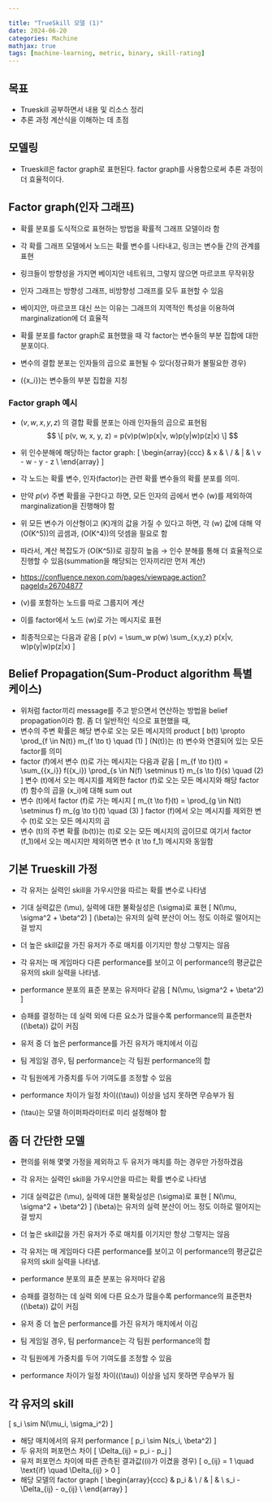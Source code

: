 ```yaml
---

title: "TrueSkill 모델 (1)"
date: 2024-06-20
categories: Machine
mathjax: true
tags: [machine-learning, metric, binary, skill-rating]
---
```



## 목표
- Trueskill 공부하면서 내용 및 리소스 정리
- 추론 과정 계산식을 이해하는 데 초점

## 모델링
- Trueskill은 factor graph로 표현된다. factor graph를 사용함으로써 추론 과정이 더 효율적이다.

## Factor graph(인자 그래프)
- 확률 분포를 도식적으로 표현하는 방법을 확률적 그래프 모델이라 함
- 각 확률 그래프 모델에서 노드는 확률 변수를 나타내고, 링크는 변수들 간의 관계를 표현
- 링크들이 방향성을 가지면 베이지안 네트워크, 그렇지 않으면 마르코프 무작위장
- 인자 그래프는 방향성 그래프, 비방향성 그래프를 모두 표현할 수 있음
- 베이지안, 마르코프 대신 쓰는 이유는 그래프의 지역적인 특성을 이용하여 marginalization에 더 효율적

- 확률 분포를 factor graph로 표현했을 때 각 factor는 변수들의 부분 집합에 대한 분포이다.
- 변수의 결합 분포는 인자들의 곱으로 표현될 수 있다(정규화가 불필요한 경우)
- \(\{x_i\}\)는 변수들의 부분 집합을 지칭

### Factor graph 예시
- $(v, w, x, y, z)$ 의 결합 확률 분포는 아래 인자들의 곱으로 표현됨
  $$
  \[
  p(v, w, x, y, z) = p(v)p(w)p(x|v, w)p(y|w)p(z|x)
  \]
  $$
- 위 인수분해에 해당하는 factor graph:
  \[
  \begin{array}{ccc}
      & x & \\
     / & | & \\
    v - w - y - z \\
  \end{array}
  \]
- 각 노드는 확률 변수, 인자(factor)는 관련 확률 변수들의 확률 분포를 의미.
- 만약 $p(v)$ 주변 확률을 구한다고 하면, 모든 인자의 곱에서 변수 \(w\)를 제외하여 marginalization을 진행해야 함
- 위 모든 변수가 이산형이고 \(K\)개의 값을 가질 수 있다고 하면, 각 \(w\) 값에 대해 약 \(O(K^5)\)의 곱셈과, \(O(K^4)\)의 덧셈을 필요로 함
- 따라서, 계산 복잡도가 \(O(K^5)\)로 굉장히 높음
  → 인수 분해를 통해 더 효율적으로 진행할 수 있음(summation을 해당되는 인자끼리만 먼저 계산)
- https://confluence.nexon.com/pages/viewpage.action?pageId=26704877

- \(v\)를 포함하는 노드를 따로 그룹지어 계산
- 이를 factor에서 노드 \(w\)로 가는 메시지로 표현
- 최종적으로는 다음과 같음
  \[
  p(v) = \sum_w p(w) \sum_{x,y,z} p(x|v, w)p(y|w)p(z|x)
  \]

## Belief Propagation(Sum-Product algorithm 특별 케이스)
- 위처럼 factor끼리 message를 주고 받으면서 연산하는 방법을 belief propagation이라 함. 좀 더 일반적인 식으로 표현했을 때, 
- 변수의 주변 확률은 해당 변수로 오는 모든 메시지의 product
  \[
  b(t) \propto \prod_{f \in N(t)} m_{f \to t} \quad (1)
  \]
  \(N(t)\)는 \(t\) 변수와 연결되어 있는 모든 factor를 의미
- factor \(f\)에서 변수 \(t\)로 가는 메시지는 다음과 같음
  \[
  m_{f \to t}(t) = \sum_{\{x_i\}} f(\{x_i\}) \prod_{s \in N(f) \setminus t} m_{s \to f}(s) \quad (2)
  \]
  변수 \(t\)에서 오는 메시지를 제외한 factor \(f\)로 오는 모든 메시지와 해당 factor \(f\) 함수의 곱을 \(x_i\)에 대해 sum out
- 변수 \(t\)에서 factor \(f\)로 가는 메시지
  \[
  m_{t \to f}(t) = \prod_{g \in N(t) \setminus f} m_{g \to t}(t) \quad (3)
  \]
  factor \(f\)에서 오는 메시지를 제외한 변수 \(t\)로 오는 모든 메시지의 곱
- 변수 \(t\)의 주변 확률 \(b(t)\)는 \(t\)로 오는 모든 메시지의 곱이므로 여기서 factor \(f_1\)에서 오는 메시지만 제외하면 변수 \(t \to f_1\) 메시지와 동일함

## 기본 Trueskill 가정
- 각 유저는 실력인 skill을 가우시안을 따르는 확률 변수로 나타냄
- 기대 실력값은 \(\mu\), 실력에 대한 불확실성은 \(\sigma\)로 표현 
  \[
  N(\mu, \sigma^2 + \beta^2)
  \]
  \(\beta\)는 유저의 실력 분산이 어느 정도 이하로 떨어지는 걸 방지
- 더 높은 skill값을 가진 유저가 주로 매치를 이기지만 항상 그렇지는 않음
- 각 유저는 매 게임마다 다른 performance를 보이고 이 performance의 평균값은 유저의 skill 실력을 나타냄.
- performance 분포의 표준 분포는 유저마다 같음
  \[
  N(\mu, \sigma^2 + \beta^2)
  \]

- 승패를 결정하는 데 실력 외에 다른 요소가 많을수록 performance의 표준편차(\(\beta\)) 값이 커짐
- 유저 중 더 높은 performance를 가진 유저가 매치에서 이김
- 팀 게임일 경우, 팀 performance는 각 팀원 performance의 합
- 각 팀원에게 가중치를 두어 기여도를 조정할 수 있음
- performance 차이가 일정 차이(\(\tau\)) 이상을 넘지 못하면 무승부가 됨
- \(\tau\)는 모델 하이퍼파라미터로 미리 설정해야 함

## 좀 더 간단한 모델
- 편의를 위해 몇몇 가정을 제외하고 두 유저가 매치를 하는 경우만 가정하겠음
- 각 유저는 실력인 skill을 가우시안을 따르는 확률 변수로 나타냄
- 기대 실력값은 \(\mu\), 실력에 대한 불확실성은 \(\sigma\)로 표현 
  \[
  N(\mu, \sigma^2 + \beta^2)
  \]
  \(\beta\)는 유저의 실력 분산이 어느 정도 이하로 떨어지는 걸 방지
- 더 높은 skill값을 가진 유저가 주로 매치를 이기지만 항상 그렇지는 않음
- 각 유저는 매 게임마다 다른 performance를 보이고 이 performance의 평균값은 유저의 skill 실력을 나타냄.
- performance 분포의 표준 분포는 유저마다 같음
- 승패를 결정하는 데 실력 외에 다른 요소가 많을수록 performance의 표준편차(\(\beta\)) 값이 커짐

- 유저 중 더 높은 performance를 가진 유저가 매치에서 이김
- 팀 게임일 경우, 팀 performance는 각 팀원 performance의 합
- 각 팀원에게 가중치를 두어 기여도를 조정할 수 있음
- performance 차이가 일정 차이(\(\tau\)) 이상을 넘지 못하면 무승부가 됨

## 각 유저의 skill
\[
s_i \sim N(\mu_i, \sigma_i^2)
\]
- 해당 매치에서의 유저 performance
  \[
  p_i \sim N(s_i, \beta^2)
  \]
- 두 유저의 퍼포먼스 차이
  \[
  \Delta_{ij} = p_i - p_j
  \]
- 유저 퍼포먼스 차이에 따른 관측된 결과값(\(i\)가 이겼을 경우)
  \[
  o_{ij} = 1 \quad \text{if} \quad \Delta_{ij} > 0
  \]
- 해당 모델의 factor graph
  \[
  \begin{array}{ccc}
      & p_i & \\
     / & | & \\
    s_i - \Delta_{ij} - o_{ij} \\
  \end{array}
  \]
```